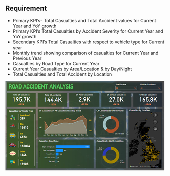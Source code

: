 
## Requirement

- Primary KPI’s- Total Casualties and Total Accident values for Current Year and YoY growth
- Primary KPI’s Total Casualties by Accident Severity for Current Year and YoY growth
- Secondary KPI’s Total Casualties with respect to vehicle type for Current year
- Monthly trend showing comparison of casualties for Current Year and Previous Year
- Casualties by Road Type for Current Year
- Current Year Casualties by Area/Location & by Day/Night
- Total Casualties and Total Accident by Location


![alt text](<images/Accident Analysis Dashboard.PNG>)